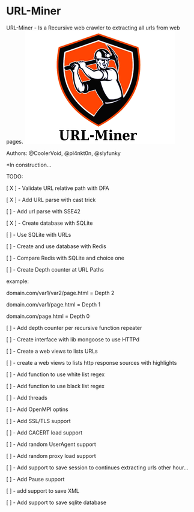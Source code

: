 URL-Miner
========

URL-Miner - Is a Recursive web crawler to extracting all urls from web pages.
![Alt text](https://github.com/CoolerVoid/urlminer/blob/master/doc/urlminer_logo.png)

Authors: @CoolerVoid, @pl4nkt0n, @slyfunky


*In construction...

TODO:

[ X ]  - Validate URL relative path with DFA 

[ X ]  - Add URL parse with cast trick 

[   ]  - Add url parse with SSE42 

[ X ]  - Create database with SQLite 

[   ]  - Use SQLite with URLs

[   ]  - Create and use database with Redis

[   ]  - Compare Redis with SQLite and choice one

[   ]  - Create Depth counter at URL Paths

  example:
  
  domain.com/var1/var2/page.html  = Depth 2
  
  domain.com/var1/page.html = Depth 1
  
  domain.com/page.html = Depth 0
  
[  ]  - Add depth counter per recursive function repeater

[  ]  - Create interface with lib mongoose to use HTTPd

[  ]  - Create a web views to lists URLs

[  ]  - create a web views to lists http response sources with highlights

[  ]  - Add function to use white list regex

[  ]  - Add function to use black list regex

[  ]  - Add threads

[  ]  - Add OpenMPI optins

[  ]  - Add SSL/TLS support

[  ]  - Add CACERT load support

[  ]  - Add random UserAgent support

[  ]  - Add random proxy load support

[  ]  - Add support to save session to continues extracting urls other hour...

[  ]  - Add Pause support

[  ]  - add support to save XML

[  ]  - Add support to save sqlite database

